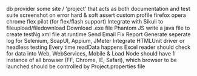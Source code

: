 db provider
some site / 'project' that acts as both documentation and test suite
screenshot on error
hard & soft assert
custom profile
firefox
opera
chrome
flex pilot (for flex/flash support)
Integrate with Sikuli to fileupload/filedownload
Download .exe file Phantom JS
write a java file to create testNg.xml file at runtime
Send Email
Fix Report
Generate seperate log for Selenium, SoapUI, Appium, JMeter
Integrate HTMLUnit driver or headless testing
Every time readData happens Excel reader should check for data into Web, WebServices, Mobile & Load
Node should have 1 instance of all browser (FF, Chrome, IE, Safari), which browser to be launched should be controlled by Project.properties file